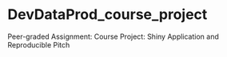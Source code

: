 # DevDataProd_course_project
Peer-graded Assignment: Course Project: Shiny Application and Reproducible Pitch
